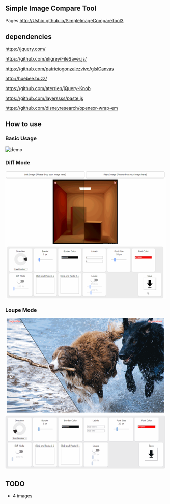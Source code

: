 ## Simple Image Compare Tool
Pages
http://Ushio.github.io/SimpleImageCompareTool3

## dependencies 
https://jquery.com/

https://github.com/eligrey/FileSaver.js/

https://github.com/patriciogonzalezvivo/glslCanvas

http://huebee.buzz/

https://github.com/aterrien/jQuery-Knob

https://github.com/layerssss/paste.js

https://github.com/disneyresearch/openexr-wrap-em

## How to use
### Basic Usage
![demo](demo.gif)

### Diff Mode
![demo](demo-diff.gif)

### Loupe Mode
![demo](demo-loupe.gif)

## TODO
- 4 images
